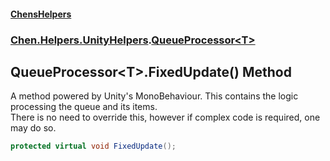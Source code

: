 #### [ChensHelpers](index 'index')
### [Chen.Helpers.UnityHelpers](Chen_Helpers_UnityHelpers 'Chen.Helpers.UnityHelpers').[QueueProcessor&lt;T&gt;](Chen_Helpers_UnityHelpers_QueueProcessor_T_ 'Chen.Helpers.UnityHelpers.QueueProcessor&lt;T&gt;')
## QueueProcessor&lt;T&gt;.FixedUpdate() Method
A method powered by Unity's MonoBehaviour. This contains the logic processing the queue and its items.  
There is no need to override this, however if complex code is required, one may do so.  
```csharp
protected virtual void FixedUpdate();
```
